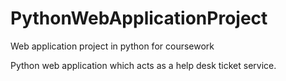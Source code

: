 # PythonWebApplicationProject
Web application project in python for coursework 

Python web application which acts as a help desk ticket service. 